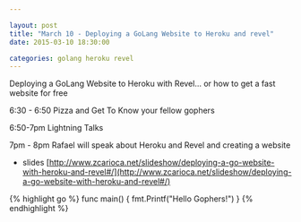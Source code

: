 ```yaml
---

layout: post
title: "March 10 - Deploying a GoLang Website to Heroku and revel"
date: 2015-03-10 18:30:00

categories: golang heroku revel
---
```


Deploying a GoLang Website to Heroku with Revel... or how to get a fast website for free

6:30 - 6:50 Pizza and Get To Know your fellow gophers

6:50-7pm Lightning Talks

7pm - 8pm Rafael will speak about Heroku and Revel and creating a website
  * slides [http://www.zcarioca.net/slideshow/deploying-a-go-website-with-heroku-and-revel#/](http://www.zcarioca.net/slideshow/deploying-a-go-website-with-heroku-and-revel#/)

{% highlight go %}
func main() {
  fmt.Printf("Hello Gophers!")
}
{% endhighlight %}
